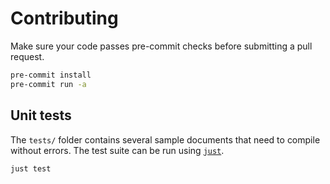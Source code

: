 # Contributing

Make sure your code passes pre-commit checks before submitting a pull request.

```bash
pre-commit install
pre-commit run -a
```

## Unit tests

The `tests/` folder contains several sample documents that need to compile without errors.
The test suite can be run using [`just`](https://github.com/casey/just).

```bash
just test
```
